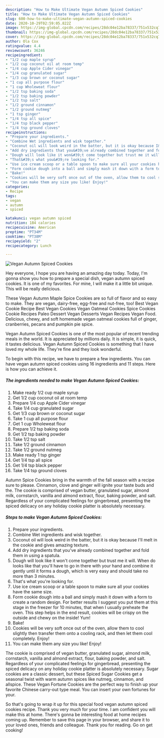 ```yaml
---
description: "How to Make Ultimate Vegan Autumn Spiced Cookies"
title: "How to Make Ultimate Vegan Autumn Spiced Cookies"
slug: 600-how-to-make-ultimate-vegan-autumn-spiced-cookies
date: 2020-10-29T02:59:05.822Z
image: https://img-global.cpcdn.com/recipes/28dc04e12ba78337/751x532cq70/vegan-autumn-spiced-cookies-recipe-main-photo.jpg
thumbnail: https://img-global.cpcdn.com/recipes/28dc04e12ba78337/751x532cq70/vegan-autumn-spiced-cookies-recipe-main-photo.jpg
cover: https://img-global.cpcdn.com/recipes/28dc04e12ba78337/751x532cq70/vegan-autumn-spiced-cookies-recipe-main-photo.jpg
author: Ola Cox
ratingvalue: 4.4
reviewcount: 36246
recipeingredient:
- "1/2 cup maple syrup"
- "1/2 cup coconut oil at room temp"
- "1/4 cup Apple Cider vinegar"
- "1/4 cup granulated sugar"
- "1/3 cup brown or coconut sugar"
- "1 cup all purpose flour"
- "1 cup Wholeweat flour"
- "1/2 tsp baking soda"
- "1/2 tsp baking powder"
- "1/2 tsp salt"
- "1/2 ground cinnamon"
- "1/2 ground nutmeg"
- "1 tsp ginger"
- "1/4 tsp all spice"
- "1/4 tsp black pepper"
- "1/4 tsp ground cloves"
recipeinstructions:
- "Prepare your ingredients."
- "Combine Wet ingredients and wisk together."
- "Coconut oil will look weird in the batter, but it is okay because I&#39;ll melt in the cookie and gives amazing texture."
- "Add dry ingredients that you&#39;ve already combined together and fold them in using a spatula."
- "Dough will look like it won&#39;t come together but trust me it will. When do looks like that you&#39;ll have to go in there with your hand and combine it gently until it forms a dough, which is very easy and should take no more than 3 minutes."
- "That&#39;s what you&#39;re looking for."
- "Use ice cream scoop or a table spoon to make sure all your cookies have the same size."
- "Form cookie dough into a ball and simply mash it down with a form to create a random design. For better results I suggest you put them at this stage in the freezer for 10 minutes, that when I usually preheate the oven. This step helps in the end result, cookies will be crispy on the outside and chewy on the inside! Yum!"
- "Bake!"
- "Cookies will be very soft once out of the oven, allow them to cool slightly then transfer them onto a cooling rack, and then let them cool completely. Enjoy!"
- "You can make them any size you like! Enjoy!"
categories:
- Recipe
tags:
- vegan
- autumn
- spiced

katakunci: vegan autumn spiced 
nutrition: 184 calories
recipecuisine: American
preptime: "PT34M"
cooktime: "PT38M"
recipeyield: "2"
recipecategory: Lunch

---
```



![Vegan Autumn Spiced Cookies](https://img-global.cpcdn.com/recipes/28dc04e12ba78337/751x532cq70/vegan-autumn-spiced-cookies-recipe-main-photo.jpg)

Hey everyone, I hope you are having an amazing day today. Today, I'm gonna show you how to prepare a special dish, vegan autumn spiced cookies. It is one of my favorites. For mine, I will make it a little bit unique. This will be really delicious.

These Vegan Autumn Maple Spice Cookies are so full of flavor and so easy to make. They are vegan, dairy-free, egg-free and nut-free, too! Best Vegan Cookie Recipe Best Vegan Cookies Vegan Oatmeal Cookies Spice Cookies Cookie Recipes Paleo Dessert Vegan Desserts Vegan Recipes Vegan Food. Delicious, chewy, and soft homemade vegan oatmeal cookies full of ginger, cranberries, pecans and pumpkin pie spice.

Vegan Autumn Spiced Cookies is one of the most popular of recent trending meals in the world. It is appreciated by millions daily. It is simple, it is quick, it tastes delicious. Vegan Autumn Spiced Cookies is something that I have loved my whole life. They're fine and they look wonderful.


To begin with this recipe, we have to prepare a few ingredients. You can have vegan autumn spiced cookies using 16 ingredients and 11 steps. Here is how you can achieve it.

<!--inarticleads1-->

##### The ingredients needed to make Vegan Autumn Spiced Cookies:

1. Make ready 1/2 cup maple syrup
1. Get 1/2 cup coconut oil at room temp
1. Prepare 1/4 cup Apple Cider vinegar
1. Take 1/4 cup granulated sugar
1. Get 1/3 cup brown or coconut sugar
1. Take 1 cup all purpose flour
1. Get 1 cup Wholeweat flour
1. Prepare 1/2 tsp baking soda
1. Get 1/2 tsp baking powder
1. Take 1/2 tsp salt
1. Take 1/2 ground cinnamon
1. Take 1/2 ground nutmeg
1. Make ready 1 tsp ginger
1. Get 1/4 tsp all spice
1. Get 1/4 tsp black pepper
1. Take 1/4 tsp ground cloves


Autumn Spice Cookies bring in the warmth of the fall season with a recipe sure to please. Cinnamon, clove and ginger will ignite your taste buds and the. The cookie is comprised of vegan butter, granulated sugar, almond milk, cornstarch, vanilla and almond extract, flour, baking powder, and salt. Regardless of your complicated feelings for gingerbread, presenting the spiced delicacy on any holiday cookie platter is absolutely necessary. 

<!--inarticleads2-->

##### Steps to make Vegan Autumn Spiced Cookies:

1. Prepare your ingredients.
1. Combine Wet ingredients and wisk together.
1. Coconut oil will look weird in the batter, but it is okay because I&#39;ll melt in the cookie and gives amazing texture.
1. Add dry ingredients that you&#39;ve already combined together and fold them in using a spatula.
1. Dough will look like it won&#39;t come together but trust me it will. When do looks like that you&#39;ll have to go in there with your hand and combine it gently until it forms a dough, which is very easy and should take no more than 3 minutes.
1. That&#39;s what you&#39;re looking for.
1. Use ice cream scoop or a table spoon to make sure all your cookies have the same size.
1. Form cookie dough into a ball and simply mash it down with a form to create a random design. For better results I suggest you put them at this stage in the freezer for 10 minutes, that when I usually preheate the oven. This step helps in the end result, cookies will be crispy on the outside and chewy on the inside! Yum!
1. Bake!
1. Cookies will be very soft once out of the oven, allow them to cool slightly then transfer them onto a cooling rack, and then let them cool completely. Enjoy!
1. You can make them any size you like! Enjoy!


The cookie is comprised of vegan butter, granulated sugar, almond milk, cornstarch, vanilla and almond extract, flour, baking powder, and salt. Regardless of your complicated feelings for gingerbread, presenting the spiced delicacy on any holiday cookie platter is absolutely necessary. Sugar cookies are a classic dessert, but these Spiced Sugar Cookies get a seasonal twist with warm autumn spices like nutmeg, cinnamon, and allspice. These Vegan Fortune Cookies are the perfect way to finish up your favorite Chinese carry-out type meal. You can insert your own fortunes for your. 

So that's going to wrap it up for this special food vegan autumn spiced cookies recipe. Thank you very much for your time. I am confident you will make this at home. There's gonna be interesting food at home recipes coming up. Remember to save this page in your browser, and share it to your loved ones, friends and colleague. Thank you for reading. Go on get cooking!

